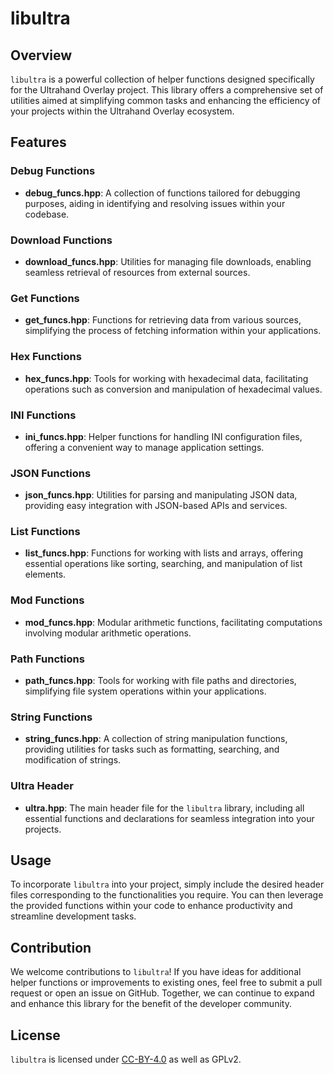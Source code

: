 # libultra

## Overview

`libultra` is a powerful collection of helper functions designed specifically for the Ultrahand Overlay project. This library offers a comprehensive set of utilities aimed at simplifying common tasks and enhancing the efficiency of your projects within the Ultrahand Overlay ecosystem.

## Features

### Debug Functions

- **debug_funcs.hpp**: A collection of functions tailored for debugging purposes, aiding in identifying and resolving issues within your codebase.

### Download Functions

- **download_funcs.hpp**: Utilities for managing file downloads, enabling seamless retrieval of resources from external sources.

### Get Functions

- **get_funcs.hpp**: Functions for retrieving data from various sources, simplifying the process of fetching information within your applications.

### Hex Functions

- **hex_funcs.hpp**: Tools for working with hexadecimal data, facilitating operations such as conversion and manipulation of hexadecimal values.

### INI Functions

- **ini_funcs.hpp**: Helper functions for handling INI configuration files, offering a convenient way to manage application settings.

### JSON Functions

- **json_funcs.hpp**: Utilities for parsing and manipulating JSON data, providing easy integration with JSON-based APIs and services.

### List Functions

- **list_funcs.hpp**: Functions for working with lists and arrays, offering essential operations like sorting, searching, and manipulation of list elements.

### Mod Functions

- **mod_funcs.hpp**: Modular arithmetic functions, facilitating computations involving modular arithmetic operations.

### Path Functions

- **path_funcs.hpp**: Tools for working with file paths and directories, simplifying file system operations within your applications.

### String Functions

- **string_funcs.hpp**: A collection of string manipulation functions, providing utilities for tasks such as formatting, searching, and modification of strings.

### Ultra Header

- **ultra.hpp**: The main header file for the `libultra` library, including all essential functions and declarations for seamless integration into your projects.

## Usage

To incorporate `libultra` into your project, simply include the desired header files corresponding to the functionalities you require. You can then leverage the provided functions within your code to enhance productivity and streamline development tasks.

## Contribution

We welcome contributions to `libultra`! If you have ideas for additional helper functions or improvements to existing ones, feel free to submit a pull request or open an issue on GitHub. Together, we can continue to expand and enhance this library for the benefit of the developer community.

## License

`libultra` is licensed under [CC-BY-4.0](LICENSE) as well as GPLv2.
